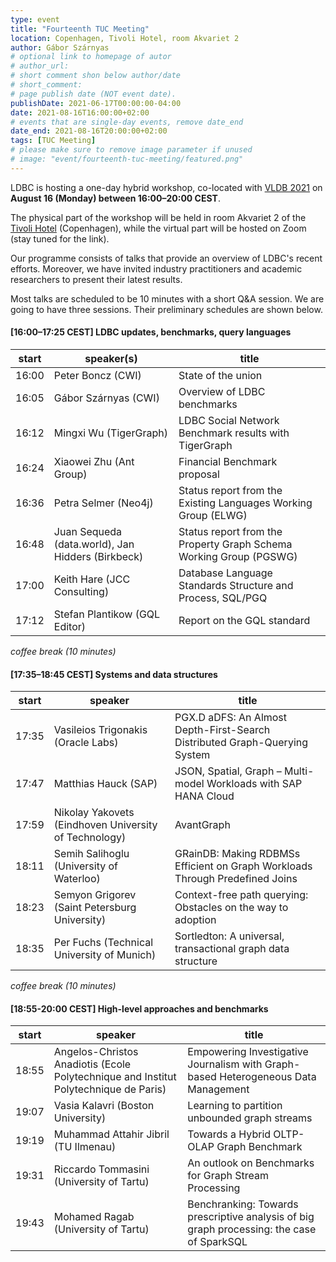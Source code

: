 ```yaml
---
type: event
title: "Fourteenth TUC Meeting"
location: Copenhagen, Tivoli Hotel, room Akvariet 2
author: Gábor Szárnyas
# optional link to homepage of autor
# author_url: 
# short comment shon below author/date
# short_comment:
# page publish date (NOT event date).
publishDate: 2021-06-17T00:00:00-04:00
date: 2021-08-16T16:00:00+02:00
# events that are single-day events, remove date_end
date_end: 2021-08-16T20:00:00+02:00
tags: [TUC Meeting]
# please make sure to remove image parameter if unused
# image: "event/fourteenth-tuc-meeting/featured.png"
---
```


LDBC is hosting a one-day hybrid workshop, co-located with [VLDB 2021](https://vldb.org/2021/) on **August 16 (Monday) between 16:00–20:00 CEST**.

The physical part of the workshop will be held in room Akvariet 2 of the [Tivoli Hotel](https://www.tivolihotel.com/) (Copenhagen), while the virtual part will be hosted on Zoom (stay tuned for the link).

Our programme consists of talks that provide an overview of LDBC's recent efforts. Moreover, we have invited industry practitioners and academic researchers to present their latest results.

Most talks are scheduled to be 10 minutes with a short Q&A session. We are going to have three sessions. Their preliminary schedules are shown below. 

#### [16:00–17:25 CEST] LDBC updates, benchmarks, query languages

| start | speaker(s) | title |
|-------|---------|-------|
| 16:00 | Peter Boncz (CWI) | State of the union
| 16:05 | Gábor Szárnyas (CWI) | Overview of LDBC benchmarks
| 16:12 | Mingxi Wu (TigerGraph) | LDBC Social Network Benchmark results with TigerGraph
| 16:24 | Xiaowei Zhu (Ant Group) | Financial Benchmark proposal
| 16:36 | Petra Selmer (Neo4j) | Status report from the Existing Languages Working Group (ELWG)
| 16:48 | Juan Sequeda (data.world), Jan Hidders (Birkbeck) | Status report from the Property Graph Schema Working Group (PGSWG)
| 17:00 | Keith Hare (JCC Consulting) | Database Language Standards Structure and Process, SQL/PGQ
| 17:12 | Stefan Plantikow (GQL Editor) | Report on the GQL standard

_coffee break (10 minutes)_

#### [17:35–18:45 CEST] Systems and data structures

| start | speaker | title |
|-------|---------|-------|
| 17:35 | Vasileios Trigonakis (Oracle Labs) | PGX.D aDFS: An Almost Depth-First-Search Distributed Graph-Querying System |
| 17:47 | Matthias Hauck (SAP) | JSON, Spatial, Graph – Multi-model Workloads with SAP HANA Cloud |
| 17:59 | Nikolay Yakovets (Eindhoven University of Technology) | AvantGraph |
| 18:11 | Semih Salihoglu (University of Waterloo) | GRainDB: Making RDBMSs Efficient on Graph Workloads Through Predefined Joins |
| 18:23 | Semyon Grigorev (Saint Petersburg University) | Context-free path querying: Obstacles on the way to adoption |
| 18:35 | Per Fuchs (Technical University of Munich) | Sortledton: A universal, transactional graph data structure |

_coffee break (10 minutes)_

#### [18:55-20:00 CEST] High-level approaches and benchmarks

| start | speaker | title |
|-------|---------|-------|
| 18:55 | Angelos-Christos Anadiotis (Ecole Polytechnique and Institut Polytechnique de Paris) | Empowering Investigative Journalism with Graph-based Heterogeneous Data Management |
| 19:07 | Vasia Kalavri (Boston University) | Learning to partition unbounded graph streams |
| 19:19 | Muhammad Attahir Jibril (TU Ilmenau) | Towards a Hybrid OLTP-OLAP Graph Benchmark |
| 19:31 | Riccardo Tommasini (University of Tartu) | An outlook on Benchmarks for Graph Stream Processing |
| 19:43 | Mohamed Ragab (University of Tartu) | Benchranking: Towards prescriptive analysis of big graph processing: the case of SparkSQL |
